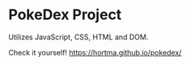 # PokeDex Project
Utilizes JavaScript, CSS, HTML and DOM.

 Check it yourself!
 https://hortma.github.io/pokedex/
